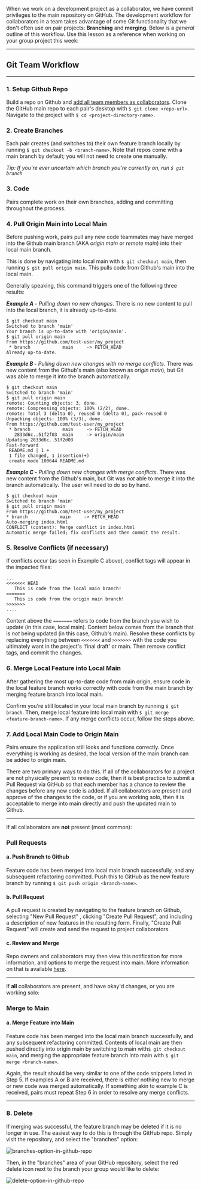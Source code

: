 When we work on a development project as a collaborator, we have commit privileges to the main repository on GitHub.  The development workflow for collaborators in a team takes advantage of some Git functionality that we don't often use on pair projects: **Branching** and **merging**.  Below is a _general_ outline of this workflow. Use this lesson as a reference when working on your group project this week:

---

## Git Team Workflow
---

### 1.  Setup Github Repo
Build a repo on Github and [add all team members as collaborators](https://new.learnhowtoprogram.com/c-and-net/team-week/git-with-collaborators-setup). Clone the GitHub main repo to each pair's desktop with `$ git clone <repo-url>`. Navigate to the project with `$ cd <project-directory-name>`.

### 2.  Create Branches
Each pair creates (and switches to) their own feature branch locally by running `$ git checkout -b <branch-name>`. Note that repos come with a main branch by default; you will not need to create one manually.

_Tip: If you're ever uncertain which branch you're currently on, run `$ git branch`_

### 3.  Code

Pairs complete work on their own branches, adding and committing throughout the process.

### 4.  Pull Origin Main into Local Main

Before pushing work, pairs pull any new code teammates may have merged into the Github main branch (AKA _origin main_ or _remote main_) into their local main branch.  

This is done by navigating into local main  with `$ git checkout main`, then running `$ git pull origin main`.  This pulls code from Github's main into the local main.

Generally speaking, this command triggers one of the following three results:

_**Example A -** Pulling down no new changes_.  There is no new content to pull into the local branch, it is already up-to-date.

```
$ git checkout main
Switched to branch 'main'
Your branch is up-to-date with 'origin/main'.
$ git pull origin main
From https://github.com/test-user/my_project
 * branch            main     -> FETCH_HEAD
Already up-to-date.
```

_**Example B -**  Pulling down new changes with no merge conflicts_.  There was new content from the Github's main (also known as _origin main_), but Git was able to merge it into the branch automatically.

```
$ git checkout main
Switched to branch 'main'
$ git pull origin main
remote: Counting objects: 3, done.
remote: Compressing objects: 100% (2/2), done.
remote: Total 3 (delta 0), reused 0 (delta 0), pack-reused 0
Unpacking objects: 100% (3/3), done.
From https://github.com/test-user/my_project
 * branch            main     -> FETCH_HEAD
   2833d6c..51f2f03  main     -> origin/main
Updating 2833d6c..51f2d03
Fast-forward
 README.md | 1 +
 1 file changed, 1 insertion(+)
 create mode 100644 README.md
```

_**Example C -** Pulling down new changes with merge conflicts_.  There was new content from the Github's main, but Git was _not_ able to merge it into the branch automatically. The user will need to do so by hand.

```
$ git checkout main
Switched to branch 'main'
$ git pull origin main
From https://github.com/test-user/my_project
* branch            main     -> FETCH_HEAD
Auto-merging index.html
CONFLICT (content): Merge conflict in index.html
Automatic merge failed; fix conflicts and then commit the result.
```

### 5. Resolve Conflicts (if necessary)

If conflicts occur (as seen in Example C above), conflict tags will appear in the impacted files:

```
...
<<<<<<< HEAD
   This is code from the local main branch!
=======
   This is code from the origin main branch!
>>>>>>>
....
```

Content above the `=======` refers to code from the branch you wish to update (in this case,  local main). Content below comes from the branch that is _not_ being updated  (in this case, Github's main). Resolve these conflicts by replacing everything between `<<<<<<<` and `>>>>>>>` with the code you ultimately want in the project's 'final draft' or main. Then remove conflict tags, and commit the changes.

### 6.  Merge Local Feature into Local Main

After gathering the most up-to-date code from main origin, ensure code in the local feature branch works correctly with code from the main branch by merging feature branch into local main.

Confirm you're still located in your local main branch by running `$ git branch`. Then, merge local feature into local main with `$ git merge <feature-branch-name>`. If any merge conflicts occur, follow the steps above.

### 7.  Add Local Main Code to Origin Main

Pairs ensure the application still looks and functions correctly. Once everything is working as desired, the local version of the main branch can be added to origin main.

There are two primary ways to do this. If all of the collaborators for a project are not physically present to review code, then it is best practice to submit a Pull Request via GitHub so that each member has a chance to review the changes before any new code is added. If all collaborators are present and approve of the changes to the code, or if you are working solo, then it is acceptable to merge into main directly and push the updated main to Github.

---
If all collaborators are **not** present (most common):

### Pull Requests
#### a.  Push Branch to Github
Feature code has been merged into local main branch successfully, and any subsequent refactoring committed. Push this to GitHub as the new feature branch by running `$ git push origin <branch-name>`.

#### b.  Pull Request

A pull request is created by navigating to the feature branch on Github, selecting "New Pull Request" , clicking "Create Pull Request", and including a description of new features in the resulting form. Finally, "Create Pull Request" will create and send the request to project collaborators.  

#### c.  Review and Merge

Repo owners and collaborators may then view this notification for more information, and options to merge the request into main.  More information on that is available [here](https://help.github.com/articles/merging-a-pull-request/).

---

If **all** collaborators are present, and have okay'd changes, or you are working solo:

### Merge to Main

#### a.  Merge Feature into Main

Feature code has been merged into the local main branch successfully, and any subsequent refactoring committed. Contents of local main are then pushed directly into origin main by switching to main with`$ git checkout main`, and merging the appropriate feature branch into main with `$ git merge <branch-name>`.

Again, the result should be very similar to one of the code snippets listed in Step 5. If examples A or B are received, there is either nothing new to merge or  new code was merged automatically. If something akin to example C is received, pairs must repeat Step 6 in order to resolve any merge conflicts.

---

### 8.  Delete

If merging was successful, the feature branch may be deleted if it is no longer in use. The easiest way to do this is through the GitHub repo. Simply visit the repository, and select the "branches" option:

![branches-option-in-github-repo](https://learnhowtoprogram.s3.us-west-2.amazonaws.com/SHARED/git-with-collaborators-workflow/branch-option-in-github-repo.png)

Then, in the "branches" area of your GitHub repository, select the red delete icon next to the branch your group would like to delete:

![delete-option-in-github-repo](https://learnhowtoprogram.s3.us-west-2.amazonaws.com/SHARED/git-with-collaborators-workflow/delete-branch-through-github.png)
